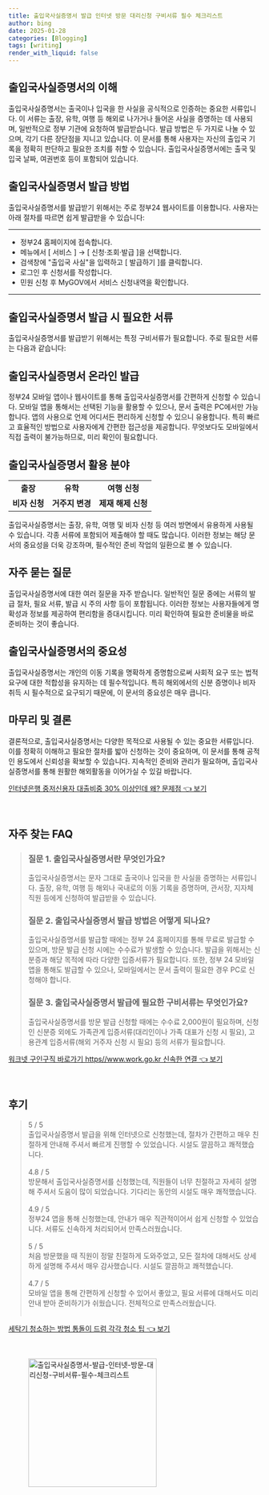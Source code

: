 ```yaml
---
title: 출입국사실증명서 발급 인터넷 방문 대리신청 구비서류 필수 체크리스트
author: bing
date: 2025-01-28
categories: [Blogging]
tags: [writing]
render_with_liquid: false
---
```



<h2 id='출입국사실증명서의 이해'>출입국사실증명서의 이해</h2>

<p>출입국사실증명서는 출국이나 입국을 한 사실을 공식적으로 인증하는 중요한 서류입니다. 이 서류는 출장, 유학, 여행 등 해외로 나가거나 들어온 사실을 증명하는 데 사용되며, 일반적으로 정부 기관에 요청하여 발급받습니다. 발급 방법은 두 가지로 나눌 수 있으며, 각기 다른 장단점을 지니고 있습니다. 이 문서를 통해 사용자는 자신의 출입국 기록을 정확히 판단하고 필요한 조치를 취할 수 있습니다. 출입국사실증명서에는 출국 및 입국 날짜, 여권번호 등이 포함되어 있습니다.</p>

<h2 id='출입국사실증명서 발급 방법'>출입국사실증명서 발급 방법</h2>

<p>출입국사실증명서를 발급받기 위해서는 주로 정부24 웹사이트를 이용합니다. 사용자는 아래 절차를 따르면 쉽게 발급받을 수 있습니다:</p>

<hr />

<ul>
    <li>정부24 홈페이지에 접속합니다.</li>
    <li>메뉴에서 [ 서비스 ] → [ 신청·조회·발급 ]을 선택합니다.</li>
    <li>검색창에 "출입국 사실"을 입력하고 [ 발급하기 ]를 클릭합니다.</li>
    <li>로그인 후 신청서를 작성합니다.</li>
    <li>민원 신청 후 MyGOV에서 서비스 신청내역을 확인합니다.</li>
</ul>

<hr />

<h2 id='출입국사실증명서 발급 시 필요한 서류'>출입국사실증명서 발급 시 필요한 서류</h2>

<p>출입국사실증명서를 발급받기 위해서는 특정 구비서류가 필요합니다. 주로 필요한 서류는 다음과 같습니다:</p>

<h2 id='출입국사실증명서 온라인 발급'>출입국사실증명서 온라인 발급</h2>

<p>정부24 모바일 앱이나 웹사이트를 통해 출입국사실증명서를 간편하게 신청할 수 있습니다. 모바일 앱을 통해서는 선택된 기능을 활용할 수 있으나, 문서 출력은 PC에서만 가능합니다. 앱의 사용으로 언제 어디서든 편리하게 신청할 수 있으니 유용합니다. 특히 빠르고 효율적인 방법으로 사용자에게 간편한 접근성을 제공합니다. 무엇보다도 모바일에서 직접 출력이 불가능하므로, 미리 확인이 필요합니다.</p>

<h2 id='출입국사실증명서 활용 분야'>출입국사실증명서 활용 분야</h2>

<table>
    <tr>
        <td style="text-align: center; height: 17px;"><b>출장</b></td>
        <td style="text-align: center; height: 17px;"><b>유학</b></td>
        <td style="text-align: center; height: 17px;"><b>여행 신청</b></td>
    </tr>
    <tr>
        <td style="text-align: center; height: 17px;"><b>비자 신청</b></td>
        <td style="text-align: center; height: 17px;"><b>거주지 변경</b></td>
        <td style="text-align: center; height: 17px;"><b>제재 해제 신청</b></td>
    </tr>
</table>

<p>출입국사실증명서는 출장, 유학, 여행 및 비자 신청 등 여러 방면에서 유용하게 사용될 수 있습니다. 각종 서류에 포함되어 제출해야 할 때도 많습니다. 이러한 정보는 해당 문서의 중요성을 더욱 강조하며, 필수적인 준비 작업의 일환으로 볼 수 있습니다.</p>

<h2 id='자주 묻는 질문'>자주 묻는 질문</h2>

<p>출입국사실증명서에 대한 여러 질문을 자주 받습니다. 일반적인 질문 중에는 서류의 발급 절차, 필요 서류, 발급 시 주의 사항 등이 포함됩니다. 이러한 정보는 사용자들에게 명확성과 정보를 제공하여 편리함을 증대시킵니다. 미리 확인하여 필요한 준비물을 바로 준비하는 것이 좋습니다.</p>

<h2 id='출입국사실증명서의 중요성'>출입국사실증명서의 중요성</h2>

<p>출입국사실증명서는 개인의 이동 기록을 명확하게 증명함으로써 사회적 요구 또는 법적 요구에 대한 적합성을 유지하는 데 필수적입니다. 특히 해외에서의 신분 증명이나 비자 취득 시 필수적으로 요구되기 때문에, 이 문서의 중요성은 매우 큽니다.</p>

<h2 id='마무리 및 결론'>마무리 및 결론</h2>

<p>결론적으로, 출입국사실증명서는 다양한 목적으로 사용될 수 있는 중요한 서류입니다. 이를 정확히 이해하고 필요한 절차를 밟아 신청하는 것이 중요하며, 이 문서를 통해 공적인 용도에서 신뢰성을 확보할 수 있습니다. 지속적인 준비와 관리가 필요하며, 출입국사실증명서를 통해 원활한 해외활동을 이어가실 수 있길 바랍니다.</p>


<p><a class="click-button" title="인터넷은행 중저신용자 대출비중 30% 이상인데 왜? 문제점" href="https://adkhouse.github.io/posts/%EC%9D%B8%ED%84%B0%EB%84%B7%EC%9D%80%ED%96%89-%EC%A4%91%EC%A0%80%EC%8B%A0%EC%9A%A9%EC%9E%90-%EB%8C%80%EC%B6%9C%EB%B9%84%EC%A4%91-30-%EC%9D%B4%EC%83%81%EC%9D%B8%EB%8D%B0-%EC%99%9C-%EB%AC%B8%EC%A0%9C%EC%A0%90/" rel="dofollow">인터넷은행 중저신용자 대출비중 30% 이상인데 왜? 문제점 👈 보기</a></p><br>
<h2 id='자주_찾는_FAQ'>자주 찾는 FAQ</h2>
<div itemscope="" itemtype="https://schema.org/FAQPage"> 
<blockquote> 
<div itemscope="" itemprop="mainEntity" itemtype="https://schema.org/Question"> 
<h3 itemprop="name">질문 1. 출입국사실증명서란 무엇인가요?</h3> 
<div itemscope="" itemprop="acceptedAnswer" itemtype="https://schema.org/Answer"> 
<span itemprop="text"> 
<p>출입국사실증명서는 문자 그대로 출국이나 입국을 한 사실을 증명하는 서류입니다. 출장, 유학, 여행 등 해외나 국내로의 이동 기록을 증명하며, 관서장, 지자체 직원 등에게 신청하여 발급받을 수 있습니다.</p> 
</span> 
</div> 
</div> 
<div itemscope="" itemprop="mainEntity" itemtype="https://schema.org/Question"> 
<h3 itemprop="name">질문 2. 출입국사실증명서 발급 방법은 어떻게 되나요?</h3> 
<div itemscope="" itemprop="acceptedAnswer" itemtype="https://schema.org/Answer"> 
<span itemprop="text"> 
<p>출입국사실증명서를 발급할 때에는 정부 24 홈페이지를 통해 무료로 발급할 수 있으며, 방문 발급 신청 시에는 수수료가 발생할 수 있습니다. 발급을 위해서는 신분증과 해당 목적에 따라 다양한 입증서류가 필요합니다. 또한, 정부 24 모바일 앱을 통해도 발급할 수 있으나, 모바일에서는 문서 출력이 필요한 경우 PC로 신청해야 합니다.</p> 
</span> 
</div> 
</div> 
<div itemscope="" itemprop="mainEntity" itemtype="https://schema.org/Question"> 
<h3 itemprop="name">질문 3. 출입국사실증명서 발급에 필요한 구비서류는 무엇인가요?</h3> 
<div itemscope="" itemprop="acceptedAnswer" itemtype="https://schema.org/Answer"> 
<span itemprop="text"> 
<p>출입국사실증명서를 방문 발급 신청할 때에는 수수료 2,000원이 필요하며, 신청인 신분증 외에도 가족관계 입증서류(대리인이나 가족 대표가 신청 시 필요), 고용관계 입증서류(해외 거주자 신청 시 필요) 등의 서류가 필요합니다.</p> 
</span> 
</div> 
</div> 
</blockquote> 
</div>
<p><a class="click-button" title="워크넷 구인구직 바로가기 https//www.work.go.kr 신속한 연결" href="https://adkhouse.github.io/posts/%EC%9B%8C%ED%81%AC%EB%84%B7-%EA%B5%AC%EC%9D%B8%EA%B5%AC%EC%A7%81-%EB%B0%94%EB%A1%9C%EA%B0%80%EA%B8%B0-httpswww.work.go.kr-%EC%8B%A0%EC%86%8D%ED%95%9C-%EC%97%B0%EA%B2%B0/" rel="dofollow">워크넷 구인구직 바로가기 https//www.work.go.kr 신속한 연결 👈 보기</a></p><br>
<h2 id='후기'>후기</h2>
<div itemscope itemtype="https://schema.org/Product">
  <blockquote>
  <div itemprop="review" itemscope itemtype="https://schema.org/Review">
      <div itemprop="reviewRating" itemscope itemtype="https://schema.org/Rating"> <span itemprop="ratingValue">5</span> / <span itemprop="bestRating">5</span> </div>
      <span itemprop="reviewBody">출입국사실증명서 발급을 위해 인터넷으로 신청했는데, 절차가 간편하고 매우 친절하게 안내해 주셔서 빠르게 진행할 수 있었습니다. 시설도 깔끔하고 쾌적했습니다.</span>
  </div>
  <br>
  <div itemprop="review" itemscope itemtype="https://schema.org/Review">
      <div itemprop="reviewRating" itemscope itemtype="https://schema.org/Rating"> <span itemprop="ratingValue">4.8</span> / <span itemprop="bestRating">5</span> </div>
      <span itemprop="reviewBody">방문해서 출입국사실증명서를 신청했는데, 직원들이 너무 친절하고 자세히 설명해 주셔서 도움이 많이 되었습니다. 기다리는 동안의 시설도 매우 쾌적했습니다.</span>
  </div>
  <br>
  <div itemprop="review" itemscope itemtype="https://schema.org/Review">
      <div itemprop="reviewRating" itemscope itemtype="https://schema.org/Rating"> <span itemprop="ratingValue">4.9</span> / <span itemprop="bestRating">5</span> </div>
      <span itemprop="reviewBody">정부24 앱을 통해 신청했는데, 안내가 매우 직관적이어서 쉽게 신청할 수 있었습니다. 서류도 신속하게 처리되어서 만족스러웠습니다.</span>
  </div>
  <br>
  <div itemprop="review" itemscope itemtype="https://schema.org/Review">
      <div itemprop="reviewRating" itemscope itemtype="https://schema.org/Rating"> <span itemprop="ratingValue">5</span> / <span itemprop="bestRating">5</span> </div>
      <span itemprop="reviewBody">처음 방문했을 때 직원이 정말 친절하게 도와주었고, 모든 절차에 대해서도 상세하게 설명해 주셔서 매우 감사했습니다. 시설도 깔끔하고 쾌적했습니다.</span>
  </div>
  <br>
  <div itemprop="review" itemscope itemtype="https://schema.org/Review">
      <div itemprop="reviewRating" itemscope itemtype="https://schema.org/Rating"> <span itemprop="ratingValue">4.7</span> / <span itemprop="bestRating">5</span> </div>
      <span itemprop="reviewBody">모바일 앱을 통해 간편하게 신청할 수 있어서 좋았고, 필요 서류에 대해서도 미리 안내 받아 준비하기가 쉬웠습니다. 전체적으로 만족스러웠습니다.</span>
  </div>
  <br>
  </blockquote>
</div>
<p><a class="click-button" title="세탁기 청소하는 방법 통돌이 드럼 각각 청소 팁" href="https://adkhouse.github.io/posts/%EC%84%B8%ED%83%81%EA%B8%B0-%EC%B2%AD%EC%86%8C%ED%95%98%EB%8A%94-%EB%B0%A9%EB%B2%95-%ED%86%B5%EB%8F%8C%EC%9D%B4-%EB%93%9C%EB%9F%BC-%EA%B0%81%EA%B0%81-%EC%B2%AD%EC%86%8C-%ED%8C%81/" rel="dofollow">세탁기 청소하는 방법 통돌이 드럼 각각 청소 팁 👈 보기</a></p><br>
<figure class="image"><img src="https://adkhouse.github.io/assets/img/thumbnail/출입국사실증명서-발급-인터넷-방문-대리신청-구비서류-필수-체크리스트.webp" alt="출입국사실증명서-발급-인터넷-방문-대리신청-구비서류-필수-체크리스트" width="256" height="256"></figure>